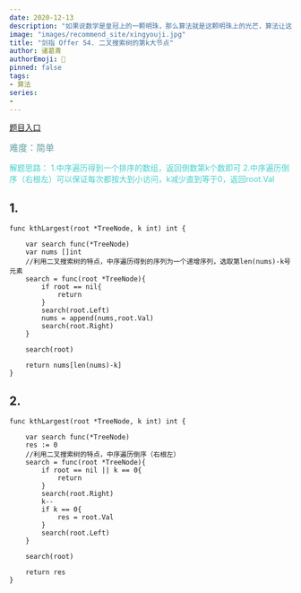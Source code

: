 ```yaml
---
date: 2020-12-13
description: "如果说数学是皇冠上的一颗明珠，那么算法就是这颗明珠上的光芒，算法让这颗明珠更加熠熠生辉，为科技进步和社会发展照亮了前进的路"
image: "images/recommend_site/xingyouji.jpg"
title: "剑指 Offer 54. 二叉搜索树的第k大节点"
author: 诸葛青
authorEmoji: 🎅
pinned: false
tags:
- 算法
series:
-  
---
```

[题目入口](https://leetcode-cn.com/problems/er-cha-sou-suo-shu-de-di-kda-jie-dian-lcof/)

<font color=CadetBlue size=3 >难度：简单</font>

<font color=MediumTurquoise>解题思路：
1.中序遍历得到一个排序的数组，返回倒数第k个数即可
2.中序遍历倒序（右根左）可以保证每次都按大到小访问，k减少直到等于0，返回root.Val</font>


## 1.
```golang
func kthLargest(root *TreeNode, k int) int {
    
    var search func(*TreeNode)
    var nums []int
    //利用二叉搜索树的特点，中序遍历得到的序列为一个递增序列，选取第len(nums)-k号元素
    search = func(root *TreeNode){
        if root == nil{
            return 
        }
        search(root.Left)
        nums = append(nums,root.Val)
        search(root.Right)
    }

    search(root)

    return nums[len(nums)-k]
}
```


## 2.
```golang
func kthLargest(root *TreeNode, k int) int {
    
    var search func(*TreeNode)
    res := 0
    //利用二叉搜索树的特点，中序遍历倒序（右根左）
    search = func(root *TreeNode){
        if root == nil || k == 0{
            return 
        }
        search(root.Right)
        k--
        if k == 0{
            res = root.Val
        }
        search(root.Left)
    }

    search(root)
    
    return res
}
```